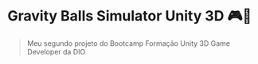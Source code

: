 # Gravity Balls Simulator Unity 3D 🎮🚀

> Meu segundo projeto do Bootcamp Formação Unity 3D Game Developer da DIO

